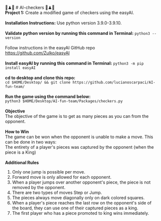 🤖♟🎲 # AI-checkers 🎲♟🤖 \
**Project 1:**
Create a modified game of checkers using the easyAI. \
\
**Installation Instructions:**
Use python version 3.9.0-3.9.10. \
\
**Validate python version by running this command in Terminal:**
```python3 --version``` \
\
Follow instructions in the easyAI GitHub repo https://github.com/Zulko/easyAI \
\
**Install easyAI by running this command in Terminal:**
```python3 -m pip install easyAI``` \
\
**cd to desktop and clone this repo:** \
```cd $HOME/Desktop/ && git clone https://github.com/lucianoscarpaci/AI-fun-team/``` \
\
**Run the game using the command below:** \
```python3 $HOME/Desktop/AI-fun-team/Packages/checkers.py``` \
\
**Objective** \
The objective of the game is to get as many pieces as you can from the opponent. \
\
**How to Win** \
The game can be won when the opponent is unable to make a move. This can be done in two ways: \
The entirety of a player's pieces was captured by the opponent (when the piece is a King) \
\
**Additional Rules** 
  1. Only one jump is possible per move. 
  2. Forward move is only allowed for each opponent. 
  3. When a player jumps over another opponent's piece, the piece is not removed by the opponent. 
  4. There are two types of moves Step or Jump. 
  5. The pieces always move diagonally only on dark colored squares.
  6. When a player's piece reaches the last row on the opponent's side of the board, they can use one of their captured pieces as a king. 
  7. The first player who has a piece promoted to king wins immediately.





